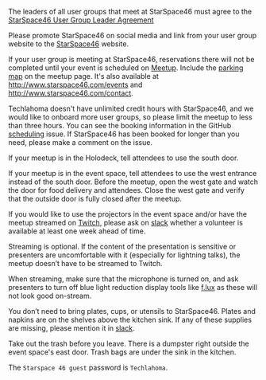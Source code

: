 The leaders of all user groups that meet at StarSpace46 must agree to the [StarSpace46 User Group Leader Agreement](https://docs.google.com/document/d/1q1m6q4v3VrS6yVuP-tVImkNZZXG0pq_uktydbfWiovM/edit)

Please promote StarSpace46 on social media and link from your user group website to the [StarSpace46](http://www.starspace46.com/) website.

If your user group is meeting at StarSpace46, reservations there will not be completed until your event is scheduled on [Meetup](https://www.meetup.com/). Include the [parking map](https://static1.squarespace.com/static/57422f09ab48dec01e5e20c7/t/588fb33ee3df2828e8ceb5ab/1485814862865/ss46parking) on the meetup page. It's also available at http://www.starspace46.com/events and http://www.starspace46.com/contact.

Techlahoma doesn't have unlimited credit hours with StarSpace46, and we would like to onboard more user groups, so please limit the meetup to less than three hours. You can see the booking information in the GitHub [scheduling](https://github.com/techlahoma/user-groups/labels/scheduling) issue. If StarSpace46 has been booked for longer than you need, please make a comment on the issue.

If your meetup is in the Holodeck, tell attendees to use the south door.

If your meetup is in the event space, tell attendees to use the west entrance instead of the south door. Before the meetup, open the west gate and watch the door for food delivery and attendees. Close the west gate and verify that the outside door is fully closed after the meetup.

If you would like to use the projectors in the event space and/or have the meetup streamed on [Twitch](https://www.twitch.tv/techlahoma), please ask on [slack](https://techlahoma.slack.com/messages/GDG4UT8A0/) whether a volunteer is available at least one week ahead of time. 

Streaming is optional. If the content of the presentation is sensitive or presenters are uncomfortable with it (especially for lightning talks), the meetup doesn’t have to be streamed to Twitch.

When streaming, make sure that the microphone is turned on, and ask presenters to turn off blue light reduction display tools like [f.lux](https://justgetflux.com/) as these will not look good on-stream.

You don’t need to bring plates, cups, or utensils to StarSpace46. Plates and napkins are on the shelves above the kitchen sink.  If any of these supplies are missing, please mention it in [slack](https://techlahoma.slack.com/messages/GDG4UT8A0/).

Take out the trash before you leave. There is a dumpster right outside the event space's east door. Trash bags are under the sink in the kitchen.

The `Starspace 46 guest` password is `Techlahoma`.
